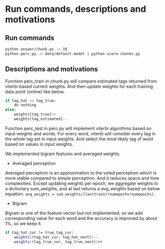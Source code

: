 # Run commands, descriptions and motivations

## Run commands

```bash
python answer/chunk.py -e 10
python perc.py -m data/default.model | python score-chunks.py
```

## Descriptions and motivations

Function perc_train in chunk.py will compare estimated tags returned from viterbi based current weights.
And then update weights for each training data point (online) like below.

```python
if tag_hat == tag_true:
    do nothing
else:
    weights[tag_true]++
    weights[tag_estimated]--
```

Function perc_test in perc.py will implement viterbi algorithms based on input weights and words.
For every word, viterbi will consider every tag in the whole tag set in input weights. And select
the most likely tag of word based on values in input weights.

We implemented bigram features and averaged weights.

* Averaged perceptron

Averaged perceptron is an approximation to the voted perceptron which is more stable compared to simple perceptron. And it  reduces space and time complexities.
Except updating weights per epoch, we aggregate weights to a dictionary sum_weights, and at last returns a avg_weights based on below equation.
`avg_weights = sum_weights/(len(train)*numepochs*numepochs).`

* Bigram

Bigram is one of the feature vector but not implemented, so we add corresponding value for each word and the accuracy is improved by about 1%, so we keep it.

```bash
if tag_hat_cur != true_tag_cur:
    weights[(tag_hat_cur, tag_hat_next)]--
    weights[(tag_true_cur, tag_true_next)]++
```

